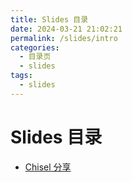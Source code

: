 ```yaml
---
title: Slides 目录
date: 2024-03-21 21:02:21
permalink: /slides/intro
categories:
  - 目录页
  - slides
tags:
  - slides
---
```


# Slides 目录
- [Chisel 分享](/slides/chisel/index.html)